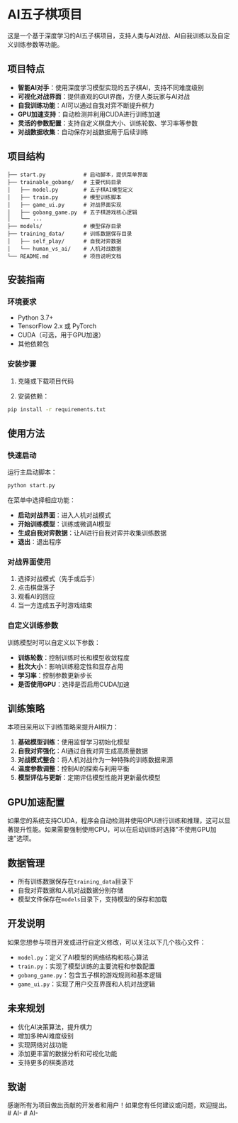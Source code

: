 # AI五子棋项目

这是一个基于深度学习的AI五子棋项目，支持人类与AI对战、AI自我训练以及自定义训练参数等功能。

## 项目特点

- **智能AI对手**：使用深度学习模型实现的五子棋AI，支持不同难度级别
- **可视化对战界面**：提供直观的GUI界面，方便人类玩家与AI对战
- **自我训练功能**：AI可以通过自我对弈不断提升棋力
- **GPU加速支持**：自动检测并利用CUDA进行训练加速
- **灵活的参数配置**：支持自定义棋盘大小、训练轮数、学习率等参数
- **对战数据收集**：自动保存对战数据用于后续训练

## 项目结构

```
├── start.py            # 启动脚本，提供菜单界面
├── trainable_gobang/   # 主要代码目录
│   ├── model.py        # 五子棋AI模型定义
│   ├── train.py        # 模型训练脚本
│   ├── game_ui.py      # 对战界面实现
│   ├── gobang_game.py  # 五子棋游戏核心逻辑
│   └── ...
├── models/             # 模型保存目录
├── training_data/      # 训练数据保存目录
│   ├── self_play/      # 自我对弈数据
│   └── human_vs_ai/    # 人机对战数据
└── README.md           # 项目说明文档
```

## 安装指南

### 环境要求

- Python 3.7+  
- TensorFlow 2.x 或 PyTorch  
- CUDA（可选，用于GPU加速）
- 其他依赖包

### 安装步骤

1. 克隆或下载项目代码

2. 安装依赖：
```bash
pip install -r requirements.txt
```

## 使用方法

### 快速启动

运行主启动脚本：
```bash
python start.py
```

在菜单中选择相应功能：
- **启动对战界面**：进入人机对战模式
- **开始训练模型**：训练或微调AI模型
- **生成自我对弈数据**：让AI进行自我对弈并收集训练数据
- **退出**：退出程序

### 对战界面使用

1. 选择对战模式（先手或后手）
2. 点击棋盘落子
3. 观看AI的回应
4. 当一方连成五子时游戏结束

### 自定义训练参数

训练模型时可以自定义以下参数：
- **训练轮数**：控制训练时长和模型收敛程度
- **批次大小**：影响训练稳定性和显存占用
- **学习率**：控制参数更新步长
- **是否使用GPU**：选择是否启用CUDA加速

## 训练策略

本项目采用以下训练策略来提升AI棋力：

1. **基础模型训练**：使用监督学习初始化模型
2. **自我对弈强化**：AI通过自我对弈生成高质量数据
3. **对战模式整合**：将人机对战作为一种特殊的训练数据来源
4. **温度参数调整**：控制AI的探索与利用平衡
5. **模型评估与更新**：定期评估模型性能并更新最优模型

## GPU加速配置

如果您的系统支持CUDA，程序会自动检测并使用GPU进行训练和推理，这可以显著提升性能。如果需要强制使用CPU，可以在启动训练时选择"不使用GPU加速"选项。

## 数据管理

- 所有训练数据保存在`training_data`目录下
- 自我对弈数据和人机对战数据分别存储
- 模型文件保存在`models`目录下，支持模型的保存和加载

## 开发说明

如果您想参与项目开发或进行自定义修改，可以关注以下几个核心文件：

- `model.py`：定义了AI模型的网络结构和核心算法
- `train.py`：实现了模型训练的主要流程和参数配置
- `gobang_game.py`：包含五子棋的游戏规则和基本逻辑
- `game_ui.py`：实现了用户交互界面和人机对战逻辑

## 未来规划

- 优化AI决策算法，提升棋力
- 增加多种AI难度级别
- 实现网络对战功能
- 添加更丰富的数据分析和可视化功能
- 支持更多的棋类游戏

## 致谢

感谢所有为项目做出贡献的开发者和用户！如果您有任何建议或问题，欢迎提出。#   A I -  
 #   A I -  
 